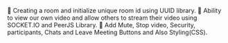  Creating a room and initialize unique room id using UUID library.
 Ability to view our own video and allow others to stream their video using
SOCKET.IO and PeerJS Library.
 Add Mute, Stop video, Security, participants, Chats and Leave Meeting
Buttons and Also Styling(CSS).
